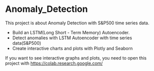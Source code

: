# Anomaly_Detection

This project is about Anomaly Detection with S&P500 time series data.

 - Build an LSTM(Long Short - Term Memory) Autoencoder.
 - Detect anomalies with LSTM Autoencoder with time series data(S&P500)
 - Create interactive charts and plots with Plotly and Seaborn
 
If you want to see interactive graphs and plots, you need to open this project with https://colab.research.google.com/
